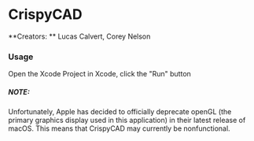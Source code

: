 # CrispyCAD

 **Creators: ** Lucas Calvert, Corey Nelson

### Usage
Open the Xcode Project in Xcode, click the "Run" button

##### NOTE:
Unfortunately, Apple has decided to officially deprecate openGL (the primary graphics display used in this application) in their latest release of macOS. This means that CrispyCAD may currently be nonfunctional.
